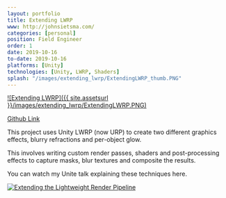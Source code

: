 ```yaml
---
layout: portfolio
title: Extending LWRP
www: http://johnsietsma.com/
categories: [personal]
position: Field Engineer
order: 1
date: 2019-10-16
to-date: 2019-10-16
platforms: [Unity]
technologies: [Unity, LWRP, Shaders]
splash: "/images/extending_lwrp/ExtendingLWRP_thumb.PNG"
---
```


[![Extending LWRP]({{ site.assetsurl }}/images/extending_lwrp/ExtendingLWRP.PNG)](https://github.com/johnsietsma/ExtendingLWRP/)

[Github Link](https://github.com/johnsietsma/ExtendingLWRP/)

This project uses Unity LWRP (now URP) to create two different graphics effects, blurry refractions and per-object glow.

This involves writing custom render passes, shaders and post-processing effects to capture masks, blur textures and composite the results.

You can watch my Unite talk explaining these techniques here.

[![Extending the Lightweight Render Pipeline](https://img.youtube.com/vi/fUY8bbNbX5k/0.jpg)](https://youtu.be/fUY8bbNbX5k)
